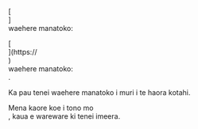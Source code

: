 [<br host>] <br action> waehere manatoko: <br code>

[<br host>](https://<br host>) <br action> waehere manatoko: <br code>.

Ka pau tenei waehere manatoko i muri i te haora kotahi.

Mena kaore koe i tono mo <br action>, kaua e wareware ki tenei imeera.